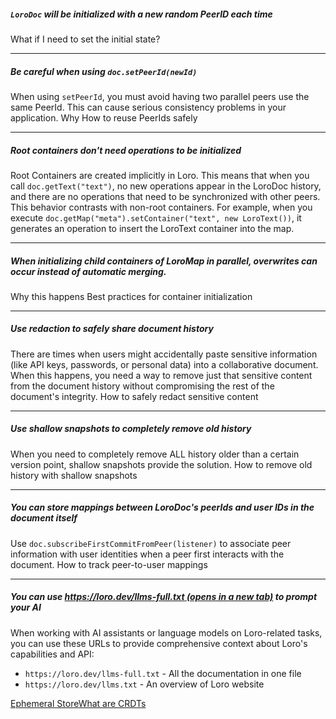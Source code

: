 ##### `LoroDoc` will be initialized with a new random PeerID each time


What if I need to set the initial state?

---


##### Be careful when using `doc.setPeerId(newId)`


When using `setPeerId`, you must avoid having two parallel peers use the same PeerId. This can cause serious consistency problems in your application.
Why How to reuse PeerIds safely

---


##### Root containers don't need operations to be initialized


Root Containers are created implicitly in Loro. This means that when you call `doc.getText("text")`, no new operations appear in the LoroDoc history, and there are no operations that need to be synchronized with other peers.
This behavior contrasts with non-root containers. For example, when you execute `doc.getMap("meta").setContainer("text", new LoroText())`, it generates an operation to insert the LoroText container into the map.

---


##### When initializing child containers of LoroMap in parallel, overwrites can occur instead of automatic merging.


Why this happens Best practices for container initialization

---


##### Use redaction to safely share document history


There are times when users might accidentally paste sensitive information (like API keys, passwords, or personal data) into a collaborative document. When this happens, you need a way to remove just that sensitive content from the document history without compromising the rest of the document's integrity.
How to safely redact sensitive content

---


##### Use shallow snapshots to completely remove old history


When you need to completely remove ALL history older than a certain version point, shallow snapshots provide the solution.
How to remove old history with shallow snapshots

---


##### You can store mappings between LoroDoc's peerIds and user IDs in the document itself


Use `doc.subscribeFirstCommitFromPeer(listener)` to associate peer information with user identities when a peer first interacts with the document.
How to track peer-to-user mappings

---


##### You can use [https://loro.dev/llms-full.txt (opens in a new tab)](https://loro.dev/llms-full.txt) to prompt your AI


When working with AI assistants or language models on Loro-related tasks, you can use these URLs to provide comprehensive context about Loro's capabilities and API:

-   `https://loro.dev/llms-full.txt` - All the documentation in one file
-   `https://loro.dev/llms.txt` - An overview of Loro website

[Ephemeral Store](https://loro.dev/docs/tutorial/ephemeral "Ephemeral Store")[What are CRDTs](https://loro.dev/docs/concepts/crdt "What are CRDTs")